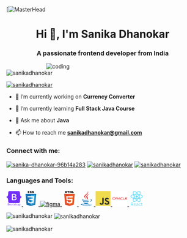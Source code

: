 [![MasterHead](https://mir-s3-cdn-cf.behance.net/project_modules/fs/9afe0493484903.5e66500f8dea4.gif)
<h1 align="center">Hi 👋, I'm Sanika Dhanokar</h1>
<h3 align="center">A passionate frontend developer from India</h3>
<img align="right" alt="coding" width="400" src="https://media.tenor.com/IF2JdxzmyN4AAAAi/coding-girl.gif">

<p align="left"> <img src="https://komarev.com/ghpvc/?username=sanikadhanokar&label=Profile%20views&color=0e75b6&style=flat" alt="sanikadhanokar" /> </p>

<p align="left"> <a href="https://github.com/ryo-ma/github-profile-trophy"><img src="https://github-profile-trophy.vercel.app/?username=sanikadhanokar" alt="sanikadhanokar" /></a> </p>

- 🔭 I’m currently working on **Currency Converter**

- 🌱 I’m currently learning **Full Stack Java Course**

- 💬 Ask me about **Java**

- 📫 How to reach me **sanikadhanokar@gmail.com**

<h3 align="left">Connect with me:</h3>
<p align="left">
<a href="https://linkedin.com/in/sanika-dhanokar-96b14a283" target="blank"><img align="center" src="https://raw.githubusercontent.com/rahuldkjain/github-profile-readme-generator/master/src/images/icons/Social/linked-in-alt.svg" alt="sanika-dhanokar-96b14a283" height="30" width="40" /></a>
<a href="https://www.hackerrank.com/sanikadhanokar" target="blank"><img align="center" src="https://raw.githubusercontent.com/rahuldkjain/github-profile-readme-generator/master/src/images/icons/Social/hackerrank.svg" alt="sanikadhanokar" height="30" width="40" /></a>
<a href="https://www.leetcode.com/sanikadhanokar" target="blank"><img align="center" src="https://raw.githubusercontent.com/rahuldkjain/github-profile-readme-generator/master/src/images/icons/Social/leet-code.svg" alt="sanikadhanokar" height="30" width="40" /></a>
</p>

<h3 align="left">Languages and Tools:</h3>
<p align="left"> <a href="https://getbootstrap.com" target="_blank" rel="noreferrer"> <img src="https://raw.githubusercontent.com/devicons/devicon/master/icons/bootstrap/bootstrap-plain-wordmark.svg" alt="bootstrap" width="40" height="40"/> </a> <a href="https://www.w3schools.com/css/" target="_blank" rel="noreferrer"> <img src="https://raw.githubusercontent.com/devicons/devicon/master/icons/css3/css3-original-wordmark.svg" alt="css3" width="40" height="40"/> </a> <a href="https://www.figma.com/" target="_blank" rel="noreferrer"> <img src="https://www.vectorlogo.zone/logos/figma/figma-icon.svg" alt="figma" width="40" height="40"/> </a> <a href="https://www.w3.org/html/" target="_blank" rel="noreferrer"> <img src="https://raw.githubusercontent.com/devicons/devicon/master/icons/html5/html5-original-wordmark.svg" alt="html5" width="40" height="40"/> </a> <a href="https://www.java.com" target="_blank" rel="noreferrer"> <img src="https://raw.githubusercontent.com/devicons/devicon/master/icons/java/java-original.svg" alt="java" width="40" height="40"/> </a> <a href="https://developer.mozilla.org/en-US/docs/Web/JavaScript" target="_blank" rel="noreferrer"> <img src="https://raw.githubusercontent.com/devicons/devicon/master/icons/javascript/javascript-original.svg" alt="javascript" width="40" height="40"/> </a> <a href="https://www.oracle.com/" target="_blank" rel="noreferrer"> <img src="https://raw.githubusercontent.com/devicons/devicon/master/icons/oracle/oracle-original.svg" alt="oracle" width="40" height="40"/> </a> <a href="https://reactjs.org/" target="_blank" rel="noreferrer"> <img src="https://raw.githubusercontent.com/devicons/devicon/master/icons/react/react-original-wordmark.svg" alt="react" width="40" height="40"/> </a> </p>

<p><img align="left" src="https://github-readme-stats.vercel.app/api/top-langs?username=sanikadhanokar&show_icons=true&locale=en&layout=compact" alt="sanikadhanokar" /></p>

<p>&nbsp;<img align="center" src="https://github-readme-stats.vercel.app/api?username=sanikadhanokar&show_icons=true&locale=en" alt="sanikadhanokar" /></p>

<p><img align="center" src="https://github-readme-streak-stats.herokuapp.com/?user=sanikadhanokar&" alt="sanikadhanokar" /></p>
